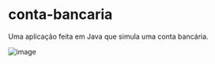 # conta-bancaria
Uma aplicação feita em Java que simula uma conta bancária.

![image](https://github.com/jujubap21/conta-bancaria/assets/148919434/63310fa0-8724-4679-8eb2-76f862c27533)
